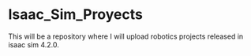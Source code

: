 # Isaac_Sim_Proyects
This will be a repository where I will upload robotics projects released in isaac sim 4.2.0. 
